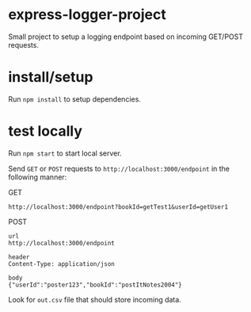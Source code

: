 # express-logger-project
Small project to setup a logging endpoint based on incoming GET/POST requests.

# install/setup
Run `npm install` to setup dependencies.

# test locally
Run `npm start` to start local server.

Send `GET` or `POST` requests to `http://localhost:3000/endpoint` in the following manner:

GET
```
http://localhost:3000/endpoint?bookId=getTest1&userId=getUser1
```

POST
```
url
http://localhost:3000/endpoint

header
Content-Type: application/json

body
{"userId":"poster123","bookId":"postItNotes2004"}
```

Look for `out.csv` file that should store incoming data.